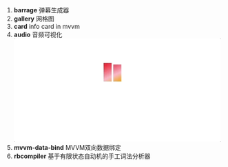 1. **barrage**
弹幕生成器
2. **gallery**
网格图
3. **card**
info card in mvvm
4. **audio**
音频可视化
![visualizer](./demo.gif)
5. **mvvm-data-bind**
MVVM双向数据绑定
6. **rbcompiler**
基于有限状态自动机的手工词法分析器
